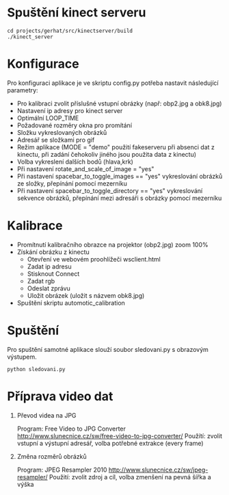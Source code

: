 
   
Spuštění kinect serveru
======

    cd projects/gerhat/src/kinectserver/build
    ./kinect_server

Konfigurace
===========

Pro konfiguraci aplikace je ve skriptu config.py potřeba nastavit následující parametry:

* Pro kalibraci zvolit příslušné vstupní obrázky (např: obp2.jpg a obk8.jpg)
* Nastavení ip adresy pro kinect server
* Optimální LOOP_TIME
* Požadované rozměry okna pro promítání
* Složku vykreslovaných obrázků
* Adresář se složkami pro gif
* Režim aplikace (MODE = "demo" použití fakeserveru při absenci dat z kinectu, při zadání čehokoliv jiného jsou použita data z kinectu)
* Volba vykreslení dalších bodů (hlava,krk)
* Při nastavení rotate_and_scale_of_image = "yes" 
* Při nastavení spacebar_to_toggle_images == "yes" vykreslování obrázků ze složky, přepínání pomocí mezerníku
* Při nastavení spacebar_to_toggle_directory == "yes" vykreslování sekvence obrázků, přepínání mezi adresáři s obrázky pomocí mezerníku

Kalibrace
=========

* Promítnutí kalibračního obrazce na projektor (obp2.jpg) zoom 100%
* Získání obrázku z kinectu
    * Otevření ve webovém proohlížeči wsclient.html
    * Zadat ip adresu
    * Stisknout Connect
    * Zadat rgb
    * Odeslat zprávu
    * Uložit obrázek (uložit s názvem obk8.jpg)
* Spuštění skriptu automotic_calibration


Spuštění 
========

Pro spuštění samotné aplikace slouží soubor sledovani.py s obrazovým výstupem.

    python sledovani.py
    
    



Příprava video dat
==========

1) Převod videa na JPG

    Program: Free Video to JPG Converter http://www.slunecnice.cz/sw/free-video-to-jpg-converter/
    Použítí:  zvolit vstupní a výstupní adresář, volba potřebné extrakce (every frame)
  
2) Změna rozměrů obrázků

    Program: JPEG Resampler 2010 http://www.slunecnice.cz/sw/jpeg-resampler/
    Použití: zvolit zdroj a cíl, volba zmenšení na pevná šířka a výška
    
 
